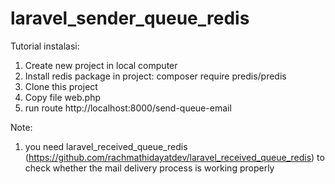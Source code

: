 # laravel_sender_queue_redis

Tutorial instalasi:
1. Create new project in local computer
2. Install redis package in project: composer require predis/predis
3. Clone this project
4. Copy file web.php
5. run route http://localhost:8000/send-queue-email

Note:
1. you need laravel_received_queue_redis (https://github.com/rachmathidayatdev/laravel_received_queue_redis) to check whether the mail delivery process is working properly
